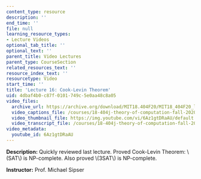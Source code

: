 ```yaml
---
content_type: resource
description: ''
end_time: ''
file: null
learning_resource_types:
- Lecture Videos
optional_tab_title: ''
optional_text: ''
parent_title: Video Lectures
parent_type: CourseSection
related_resources_text: ''
resource_index_text: ''
resourcetype: Video
start_time: ''
title: 'Lecture 16: Cook-Levin Theorem'
uid: 4dbaf4b0-c87f-0101-749c-5e0aa48c8a05
video_files:
  archive_url: https://archive.org/download/MIT18.404F20/MIT18_404F20_lec16_300k.mp4
  video_captions_file: /courses/18-404j-theory-of-computation-fall-2020/f3a77eca24c656f0b8ae701758dc3de5_6Az1gtDRaAU.vtt
  video_thumbnail_file: https://img.youtube.com/vi/6Az1gtDRaAU/default.jpg
  video_transcript_file: /courses/18-404j-theory-of-computation-fall-2020/3a8e803c31ff396ad5338677489dc7ea_6Az1gtDRaAU.pdf
video_metadata:
  youtube_id: 6Az1gtDRaAU
---
```


**Description:** Quickly reviewed last lecture. Proved Cook-Levin Theorem: \\(SAT\\) is NP-complete. Also proved \\(3SAT\\) is NP-complete.

**Instructor:** Prof. Michael Sipser